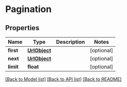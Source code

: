 # Pagination

## Properties
Name | Type | Description | Notes
------------ | ------------- | ------------- | -------------
**first** | [**UrlObject**](UrlObject.md) |  | [optional] 
**next** | [**UrlObject**](UrlObject.md) |  | [optional] 
**limit** | **float** |  | [optional] 

[[Back to Model list]](../README.md#documentation-for-models) [[Back to API list]](../README.md#documentation-for-api-endpoints) [[Back to README]](../README.md)



